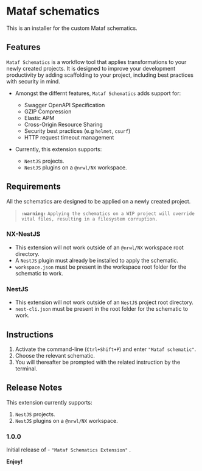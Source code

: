 # Mataf schematics

This is an installer for the custom Mataf schematics.

## Features
`Mataf Schematics` is a workflow tool that applies transformations to your newly created projects. It is designed to improve your development productivity by adding scaffolding to your project, including best practices with security in mind. <br />
- Amongst the differnt features, `Mataf Schematics` adds support for:
   - Swagger OpenAPI Specification
   - GZIP Compression
   - Elastic APM
   - Cross-Origin Resource Sharing
   - Security best practices (e.g `helmet`, `csurf`)
   - HTTP request timeout management

- Currently, this extension supports:
    - `NestJS` projects.
    - `NestJS` plugins on a `@nrwl/NX` workspace.

## Requirements
All the schematics are designed to be applied on a newly created project. 
>**`:warning:`** `Applying the schematics on a WIP project will override vital files, resulting in a filesystem corruption.`

### NX-NestJS
-   This extension will not work outside of an `@nrwl/NX` workspace root directory.
-   A `NestJS` plugin must already be installed to apply the schematic.
-   `workspace.json` must be present in the workspace root folder for the schematic to work. 
### NestJS
-   This extension will not work outside of an `NestJS` project root directory.
-   `nest-cli.json` must be present in the root folder for the schematic to work. 

## Instructions

1. Activate the command-line (`Ctrl+Shift+P`) and enter `"Mataf schematic"`.
2. Choose the relevant schematic.
3. You will thereafter be prompted with the related instruction by the terminal.

## Release Notes

This extension currently supports:
1. `NestJS` projects.
2. `NestJS` plugins on a `@nrwl/NX` workspace.

### 1.0.0

Initial release of - `"Mataf Schematics Extension"` .

**Enjoy!**
